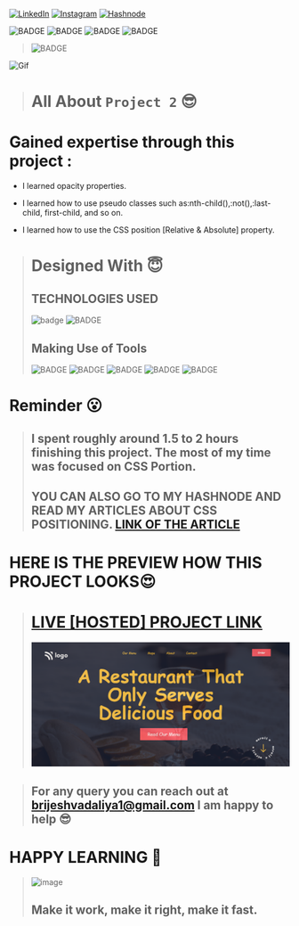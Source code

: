 
<!-- Social Links -->

[![LinkedIn][linkedin-shield]][linkedin-url]
[![Instagram][instagram-shield]][instagram-url]
[![Hashnode][hashnode-shield]][hashnode-url]

![BADGE](https://img.shields.io/badge/LIVE--CLASS-PROJECT--2-lightgrey)
![BADGE](https://img.shields.io/badge/LCO--INEURON-HITESH%20CHOUDHARY-lightgrey)
![BADGE](https://img.shields.io/badge/INEURON-FULL--STACK--JAVASCRIPT--WEBDEVELOPMENT-lightgrey)
![BADGE](https://img.shields.io/badge/HTML-CSS-lightgrey)

>![BADGE](https://img.shields.io/badge/MADE%20WITH%20FUN%20BY-BRIJESH%20VADALIA-blue)


![Gif](https://biq.cloud/wp-content/uploads/2021/03/355-html-and-CSS.gif)

> # All About `Project 2` 😎

# **Gained expertise through this project :**

- I learned opacity properties.

- I learned how to use pseudo classes such as:nth-child(),:not(),:last-child, first-child, and so on.

- I learned how to use the CSS position [Relative & Absolute] property.





># Designed With 😇
>## TECHNOLOGIES USED 
>![badge](https://img.shields.io/badge/HTML5-HTML5-orange)
![BADGE](https://img.shields.io/badge/CSS3-CSS3-blue)
>## Making Use of Tools
>![BADGE](https://img.shields.io/badge/GOOGLE-CHROME-blue)
>![BADGE](https://img.shields.io/badge/GIT-HUB-lightgrey)
>![BADGE](https://img.shields.io/badge/VS-CODE-blue)
>![BADGE](https://img.shields.io/badge/GIT-GIT-orange)
>![BADGE](https://img.shields.io/badge/NETLIFY-NETLIFY-blue)

# Reminder 😮

>## I spent roughly around 1.5 to 2 hours finishing this project. The most of my time was focused on CSS Portion.
> ## YOU CAN ALSO GO TO MY HASHNODE AND READ MY ARTICLES ABOUT CSS POSITIONING. [LINK OF THE ARTICLE](https://brijeshvadaliya8128.hashnode.dev/ "HASHNODE")  

# HERE IS THE PREVIEW HOW THIS PROJECT LOOKS😍
># [LIVE [HOSTED] PROJECT LINK](https://brijesh8128-live-class-project-2.netlify.app/ "Project-1-Netlify")
>![Screenshot](./screenshot/screenshot.png)


>## For any query you can reach out at brijeshvadaliya1@gmail.com I am happy to help 😎

# HAPPY LEARNING 🤩
>![image](https://raw.githubusercontent.com/ikeyurp/ikeyurp/master/src/Comp-Man.gif)
>## Make it work, make it right, make it fast.












<!-- Linkedin -->

[linkedin-shield]: https://img.shields.io/badge/-LinkedIn-black.svg?style=for-the-badge&logo=linkedin&colorB=0B5FBB
[linkedin-url]: https://www.linkedin.com/in/brijesh-vadaliya-16b3a2202/

<!-- Instagram -->

[instagram-shield]: https://img.shields.io/badge/Instagram-%23E4405F.svg?style=for-the-badge&logo=Instagram&logoColor=white
[instagram-url]: https://www.instagram.com/brijesh_vadaliya_8128/


<!-- Hashnode -->

[hashnode-shield]: https://img.shields.io/badge/Hashnode-2962FF?style=for-the-badge&logo=hashnode&logoColor=white
[hashnode-url]: https://brijeshvadaliya8128.hashnode.dev/




<!-- Project screenshot -->

[product-screenshot]: /readme_assets/project01.jpg
[project-url]: https://trending25.netlify.app/

